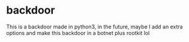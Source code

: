 # backdoor
This is a backdoor made in python3, in the future, maybe I add an extra options and make this backdoor in a botnet plus rootkit lol
